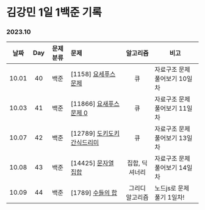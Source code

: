 # 김강민 1일 1백준 기록

### 2023.10

| 날짜  | Day | 문제 분류 | 문제                                            |    알고리즘     | 비고                          |
| :---: | :-: | :-------: | :---------------------------------------------- | :-------------: | ----------------------------- |
| 10.01 | 40  |   백준    | [1158] [요세푸스 문제](./Month_10/1001/)        |       큐        | 자료구조 문제 풀어보기 10일차 |
| 10.03 | 41  |   백준    | [11866] [요새푸스 문제 0](./Month_10/1003/)     |       큐        | 자료구조 문제 풀어보기 11일차 |
| 10.07 | 42  |   백준    | [12789] [도키도키 간식드리미](./Month_10/1007/) |       큐        | 자료구조 문제 풀어보기 13일차 |
| 10.08 | 43  |   백준    | [14425] [문자열 집합](./Month_10/1008/)         | 집합, 딕셔너리  | 자료구조 문제 풀어보기 14일차 |
| 10.09 | 44  |   백준    | [1789] [수들의 합](./Month_10/1009/)            | 그리디 알고리즘 | 노드js로 문제 풀기 1일차!     |

